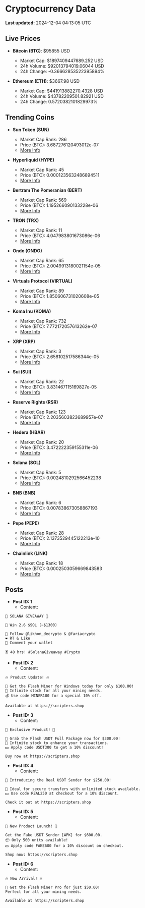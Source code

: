 # Cryptocurrency Data

**Last updated:** 2024-12-04 04:13:05 UTC

## Live Prices
- **Bitcoin (BTC)**: $95855 USD
  - Market Cap: $1897409447689.252 USD
  - 24h Volume: $92013794019.06044 USD
  - 24h Change: -0.36662853522395894%

- **Ethereum (ETH)**: $3667.98 USD
  - Market Cap: $441913882270.4328 USD
  - 24h Volume: $43782209501.82921 USD
  - 24h Change: 0.5720382101829973%

## Trending Coins
- **Sun Token (SUN)**
  - Market Cap Rank: 286
  - Price (BTC): 3.687276120493012e-07
  - [More Info](https://www.coingecko.com/en/coins/sun-token)

- **Hyperliquid (HYPE)**
  - Market Cap Rank: 45
  - Price (BTC): 0.0001235632486894511
  - [More Info](https://www.coingecko.com/en/coins/hyperliquid)

- **Bertram The Pomeranian (BERT)**
  - Market Cap Rank: 569
  - Price (BTC): 1.195266090133228e-06
  - [More Info](https://www.coingecko.com/en/coins/bertram-the-pomeranian)

- **TRON (TRX)**
  - Market Cap Rank: 11
  - Price (BTC): 4.047983801673086e-06
  - [More Info](https://www.coingecko.com/en/coins/tron)

- **Ondo (ONDO)**
  - Market Cap Rank: 65
  - Price (BTC): 2.0049913180021154e-05
  - [More Info](https://www.coingecko.com/en/coins/ondo)

- **Virtuals Protocol (VIRTUAL)**
  - Market Cap Rank: 89
  - Price (BTC): 1.850606731020608e-05
  - [More Info](https://www.coingecko.com/en/coins/virtual-protocol)

- **Koma Inu (KOMA)**
  - Market Cap Rank: 732
  - Price (BTC): 7.772172057613262e-07
  - [More Info](https://www.coingecko.com/en/coins/koma-inu)

- **XRP (XRP)**
  - Market Cap Rank: 3
  - Price (BTC): 2.658102517586344e-05
  - [More Info](https://www.coingecko.com/en/coins/xrp)

- **Sui (SUI)**
  - Market Cap Rank: 22
  - Price (BTC): 3.831467115169827e-05
  - [More Info](https://www.coingecko.com/en/coins/sui)

- **Reserve Rights (RSR)**
  - Market Cap Rank: 123
  - Price (BTC): 2.2035603823689957e-07
  - [More Info](https://www.coingecko.com/en/coins/reserve-rights)

- **Hedera (HBAR)**
  - Market Cap Rank: 20
  - Price (BTC): 3.472222359155311e-06
  - [More Info](https://www.coingecko.com/en/coins/hedera)

- **Solana (SOL)**
  - Market Cap Rank: 5
  - Price (BTC): 0.0024810292566452238
  - [More Info](https://www.coingecko.com/en/coins/solana)

- **BNB (BNB)**
  - Market Cap Rank: 6
  - Price (BTC): 0.007838673058867193
  - [More Info](https://www.coingecko.com/en/coins/bnb)

- **Pepe (PEPE)**
  - Market Cap Rank: 28
  - Price (BTC): 2.1373529445122213e-10
  - [More Info](https://www.coingecko.com/en/coins/pepe)

- **Chainlink (LINK)**
  - Market Cap Rank: 18
  - Price (BTC): 0.0002503059669843583
  - [More Info](https://www.coingecko.com/en/coins/chainlink)

## Posts
- **Post ID: 1**
  - Content:
```
🚀 SOLANA GIVEAWAY 🚀

🎁 Win 2.6 $SOL (~$1300)

🤝 Follow @likhon_decrypto & @fariacrypto
❤️ RT & Like
💬 Comment your wallet

⏳ 48 hrs! #SolanaGiveaway #Crypto
```

- **Post ID: 2**
  - Content:
```
🔥 Product Update! 🔥

🚀 Get the Flash Miner for Windows today for only $100.00!
🔋 Infinite stock for all your mining needs.
💰 Use code MINER100 for a special 10% off.

Available at https://scripters.shop
```

- **Post ID: 3**
  - Content:
```
🎁 Exclusive Product! 🎁

💸 Grab the Flash USDT Full Package now for $300.00!
🎉 Infinite stock to enhance your transactions.
💵 Apply code USDT300 to get a 10% discount!

Buy now at https://scripters.shop
```

- **Post ID: 4**
  - Content:
```
💎 Introducing the Real USDT Sender for $250.00!

💼 Ideal for secure transfers with unlimited stock available.
💵 Use code REAL250 at checkout for a 10% discount.

Check it out at https://scripters.shop
```

- **Post ID: 5**
  - Content:
```
🚀 New Product Launch! 🚀

Get the Fake USDT Sender [APK] for $600.00.
📦 Only 500 units available!
💵 Apply code FAKE600 for a 10% discount on checkout.

Shop now: https://scripters.shop
```

- **Post ID: 6**
  - Content:
```
🔥 New Arrival! 🔥

💸 Get the Flash Miner Pro for just $50.00!
Perfect for all your mining needs.

Available at https://scripters.shop
```

